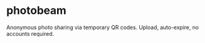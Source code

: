 # photobeam
Anonymous photo sharing via temporary QR codes. Upload, auto-expire, no accounts required.
